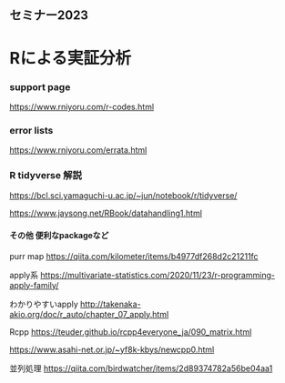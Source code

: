 ## セミナー2023
# Rによる実証分析
### support page 
https://www.rniyoru.com/r-codes.html
### error lists
https://www.rniyoru.com/errata.html
### R tidyverse 解説
https://bcl.sci.yamaguchi-u.ac.jp/~jun/notebook/r/tidyverse/

https://www.jaysong.net/RBook/datahandling1.html

#### その他 便利なpackageなど
purr map
https://qiita.com/kilometer/items/b4977df268d2c21211fc

apply系
https://multivariate-statistics.com/2020/11/23/r-programming-apply-family/

わかりやすいapply
http://takenaka-akio.org/doc/r_auto/chapter_07_apply.html

Rcpp
https://teuder.github.io/rcpp4everyone_ja/090_matrix.html

https://www.asahi-net.or.jp/~yf8k-kbys/newcpp0.html

並列処理
https://qiita.com/birdwatcher/items/2d89374782a56be04aa1
